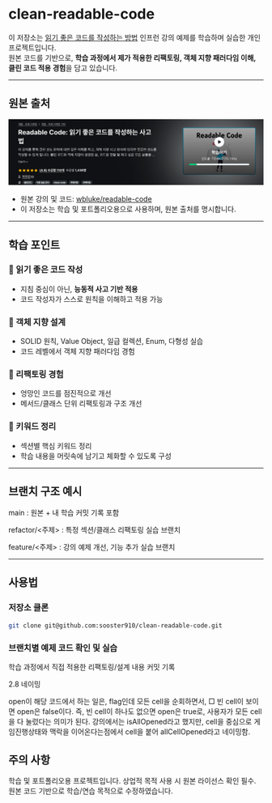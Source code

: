 # clean-readable-code

이 저장소는 [읽기 좋은 코드를 작성하는 방법](https://github.com/wbluke/readable-code/tree/main) 인프런 강의 예제를 학습하며 실습한 개인 프로젝트입니다.  
원본 코드를 기반으로, **학습 과정에서 제가 적용한 리팩토링, 객체 지향 패러다임 이해, 클린 코드 적용 경험**을 담고 있습니다.

---

## 원본 출처
![](./img.png)
- 원본 강의 및 코드: [wbluke/readable-code](https://github.com/wbluke/readable-code/tree/main)
- 이 저장소는 학습 및 포트폴리오용으로 사용하며, 원본 출처를 명시합니다.

---

## 학습 포인트

### 📖 읽기 좋은 코드 작성
- 지침 중심이 아닌, **능동적 사고 기반 적용**
- 코드 작성자가 스스로 원칙을 이해하고 적용 가능

### 🧩 객체 지향 설계
- SOLID 원칙, Value Object, 일급 컬렉션, Enum, 다형성 실습
- 코드 레벨에서 객체 지향 패러다임 경험

### 🔄 리팩토링 경험
- 엉망인 코드를 점진적으로 개선
- 메서드/클래스 단위 리팩토링과 구조 개선

### 📝 키워드 정리
- 섹션별 핵심 키워드 정리
- 학습 내용을 머릿속에 남기고 체화할 수 있도록 구성

---

## 브랜치 구조 예시

main : 원본 + 내 학습 커밋 기록 포함

refactor/<주제> : 특정 섹션/클래스 리팩토링 실습 브랜치

feature/<주제> : 강의 예제 개선, 기능 추가 실습 브랜치

---

## 사용법

### 저장소 클론

```bash
git clone git@github.com:sooster910/clean-readable-code.git
```

### 브랜치별 예제 코드 확인 및 실습

학습 과정에서 직접 적용한 리팩토링/설계 내용 커밋 기록

2.8 네이밍

open이 해당 코드에서 하는 일은, flag인데 모든 cell을 순회하면서, □ 빈 cell이 보이면 open은 false이다.
즉, 빈 cell이 하나도 없으면 open은 true로, 사용자가 모든 cell을 다 눌렀다는 의미가 된다.
강의에서는 isAllOpened라고 했지만, cell을 중심으로 게임진행상태와 맥락을 이어온다는점에서 cell을 붙어 allCellOpened라고 네이밍함.


## 주의 사항

학습 및 포트폴리오용 프로젝트입니다.
상업적 목적 사용 시 원본 라이선스 확인 필수.
원본 코드 기반으로 학습/연습 목적으로 수정하였습니다.